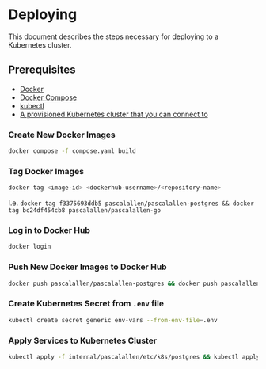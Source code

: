 # Deploying

This document describes the steps necessary for deploying to a Kubernetes cluster.

## Prerequisites

- [Docker](https://www.docker.com/)
- [Docker Compose](https://docs.docker.com/compose/)
- [kubectl](https://kubernetes.io/docs/tasks/tools/#kubectl)
- [A provisioned Kubernetes cluster that you can connect to](https://kubernetes.io/docs/home/#set-up-a-k8s-cluster)

### Create New Docker Images

```bash
docker compose -f compose.yaml build
```

### Tag Docker Images

```bash
docker tag <image-id> <dockerhub-username>/<repository-name>
```

I.e. `docker tag f3375693ddb5 pascalallen/pascalallen-postgres && docker tag bc24df454cb8 pascalallen/pascalallen-go`

### Log in to Docker Hub

```bash
docker login
```

### Push New Docker Images to Docker Hub

```bash
docker push pascalallen/pascalallen-postgres && docker push pascalallen/pascalallen-go
``` 

### Create Kubernetes Secret from `.env` file

```bash
kubectl create secret generic env-vars --from-env-file=.env
```

### Apply Services to Kubernetes Cluster

```bash
kubectl apply -f internal/pascalallen/etc/k8s/postgres && kubectl apply -f internal/pascalallen/etc/k8s/go
```
